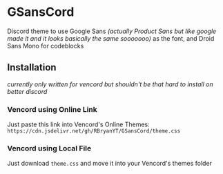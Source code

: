 # GSansCord
Discord theme to use Google Sans *(actually Product Sans but like google made it and it looks basically the same sooooooo)* as the font, and Droid Sans Mono for codeblocks

## Installation
*currently only written for vencord but shouldn't be that hard to install on better discord*

### Vencord using Online Link
Just paste this link into Vencord's Online Themes: `https://cdn.jsdelivr.net/gh/RBryanYT/GSansCord/theme.css`

### Vencord using Local File
Just download `theme.css` and move it into your Vencord's themes folder